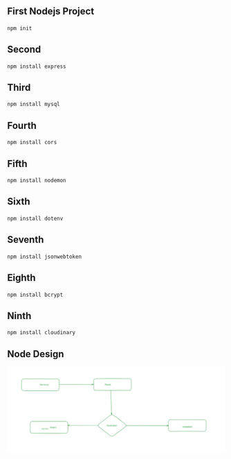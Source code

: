 ## First Nodejs Project
```
npm init 
```
## Second 
```
npm install express
```
## Third
```
npm install mysql
```
## Fourth
```
npm install cors
```
## Fifth
```
npm install nodemon
```
## Sixth
```
npm install dotenv
```
## Seventh
```
npm install jsonwebtoken
```
## Eighth
```
npm install bcrypt
```
## Ninth
```
npm install cloudinary
```

## Node Design


![Alt Text](https://github.com/mamunurrashid420/nodejs-curd/blob/main/img/node.png)
